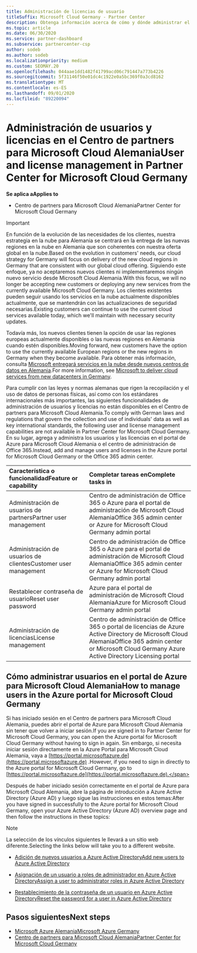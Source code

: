 ```yaml
---
title: Administración de licencias de usuario
titleSuffix: Microsoft Cloud Germany - Partner Center
description: Obtenga información acerca de cómo y dónde administrar el centro de partners para Microsoft Cloud asociados, clientes y licencias de Alemania, así como restablecimientos de contraseña.
ms.topic: article
ms.date: 06/30/2020
ms.service: partner-dashboard
ms.subservice: partnercenter-csp
author: sodeb
ms.author: sodeb
ms.localizationpriority: medium
ms.custom: SEOMAY.20
ms.openlocfilehash: 044aae1dd1482f41799acd06c791447a773b4226
ms.sourcegitcommit: 5f31146f50e01dc4c1922e0a5bc369f0a3cd8162
ms.translationtype: MT
ms.contentlocale: es-ES
ms.lasthandoff: 09/01/2020
ms.locfileid: "89220094"
---
```

# <a name="user-and-license-management-in-partner-center-for-microsoft-cloud-germany"></a><span data-ttu-id="89ffd-103">Administración de usuarios y licencias en el Centro de partners para Microsoft Cloud Alemania</span><span class="sxs-lookup"><span data-stu-id="89ffd-103">User and license management in Partner Center for Microsoft Cloud Germany</span></span>

<span data-ttu-id="89ffd-104">**Se aplica a**</span><span class="sxs-lookup"><span data-stu-id="89ffd-104">**Applies to**</span></span>

-  <span data-ttu-id="89ffd-105">Centro de partners para Microsoft Cloud Alemania</span><span class="sxs-lookup"><span data-stu-id="89ffd-105">Partner Center for Microsoft Cloud Germany</span></span>

> [!IMPORTANT]
> <span data-ttu-id="89ffd-106">En función de la evolución de las necesidades de los clientes, nuestra estrategia en la nube para Alemania se centrará en la entrega de las nuevas regiones en la nube en Alemania que son coherentes con nuestra oferta global en la nube.</span><span class="sxs-lookup"><span data-stu-id="89ffd-106">Based on the evolution in customers' needs, our cloud strategy for Germany will focus on delivery of the new cloud regions in Germany that are consistent with our global cloud offering.</span></span> <span data-ttu-id="89ffd-107">Siguiendo este enfoque, ya no aceptaremos nuevos clientes ni implementaremos ningún nuevo servicio desde Microsoft Cloud Alemania.</span><span class="sxs-lookup"><span data-stu-id="89ffd-107">With this focus, we will no longer be accepting new customers or deploying any new services from the currently available Microsoft Cloud Germany.</span></span> <span data-ttu-id="89ffd-108">Los clientes existentes pueden seguir usando los servicios en la nube actualmente disponibles actualmente, que se mantendrán con las actualizaciones de seguridad necesarias.</span><span class="sxs-lookup"><span data-stu-id="89ffd-108">Existing customers can continue to use the current cloud services available today, which we'll maintain with necessary security updates.</span></span>
>  
> <span data-ttu-id="89ffd-109">Todavía más, los nuevos clientes tienen la opción de usar las regiones europeas actualmente disponibles o las nuevas regiones en Alemania cuando estén disponibles.</span><span class="sxs-lookup"><span data-stu-id="89ffd-109">Moving forward, new customers have the option to use the currently available European regions or the new regions in Germany when they become available.</span></span> <span data-ttu-id="89ffd-110">Para obtener más información, consulta [Microsoft entregará servicios en la nube desde nuevos centros de datos en Alemania](https://news.microsoft.com/europe/2018/08/31/microsoft-to-deliver-cloud-services-from-new-datacentres-in-germany-in-2019-to-meet-evolving-customer-needs/).</span><span class="sxs-lookup"><span data-stu-id="89ffd-110">For more information, see [Microsoft to deliver cloud services from new datacenters in Germany](https://news.microsoft.com/europe/2018/08/31/microsoft-to-deliver-cloud-services-from-new-datacentres-in-germany-in-2019-to-meet-evolving-customer-needs/).</span></span>

<span data-ttu-id="89ffd-111">Para cumplir con las leyes y normas alemanas que rigen la recopilación y el uso de datos de personas físicas, así como con los estándares internacionales más importantes, las siguientes funcionalidades de administración de usuarios y licencias no están disponibles en el Centro de partners para Microsoft Cloud Alemania.</span><span class="sxs-lookup"><span data-stu-id="89ffd-111">To comply with German laws and regulations that govern the collection and use of individuals' data as well as key international standards, the following user and license management capabilities are not available in Partner Center for Microsoft Cloud Germany.</span></span> <span data-ttu-id="89ffd-112">En su lugar, agrega y administra los usuarios y las licencias en el portal de Azure para Microsoft Cloud Alemania o el centro de administración de Office 365.</span><span class="sxs-lookup"><span data-stu-id="89ffd-112">Instead, add and manage users and licenses in the Azure portal for Microsoft Cloud Germany or the Office 365 admin center.</span></span>

<span data-ttu-id="89ffd-113">Característica o funcionalidad</span><span class="sxs-lookup"><span data-stu-id="89ffd-113">Feature or capability</span></span> | <span data-ttu-id="89ffd-114">Completar tareas en</span><span class="sxs-lookup"><span data-stu-id="89ffd-114">Complete tasks in</span></span>
:--- | :---
<span data-ttu-id="89ffd-115">Administración de usuarios de partners</span><span class="sxs-lookup"><span data-stu-id="89ffd-115">Partner user management</span></span> | <span data-ttu-id="89ffd-116">Centro de administración de Office 365 o Azure para el portal de administración de Microsoft Cloud Alemania</span><span class="sxs-lookup"><span data-stu-id="89ffd-116">Office 365 admin center or Azure for Microsoft Cloud Germany admin portal</span></span>
<span data-ttu-id="89ffd-117">Administración de usuarios de clientes</span><span class="sxs-lookup"><span data-stu-id="89ffd-117">Customer user management</span></span> | <span data-ttu-id="89ffd-118">Centro de administración de Office 365 o Azure para el portal de administración de Microsoft Cloud Alemania</span><span class="sxs-lookup"><span data-stu-id="89ffd-118">Office 365 admin center or Azure for Microsoft Cloud Germany admin portal</span></span>
<span data-ttu-id="89ffd-119">Restablecer contraseña de usuario</span><span class="sxs-lookup"><span data-stu-id="89ffd-119">Reset user password</span></span> | <span data-ttu-id="89ffd-120">Azure para el portal de administración de Microsoft Cloud Alemania</span><span class="sxs-lookup"><span data-stu-id="89ffd-120">Azure for Microsoft Cloud Germany admin portal</span></span>
<span data-ttu-id="89ffd-121">Administración de licencias</span><span class="sxs-lookup"><span data-stu-id="89ffd-121">License management</span></span> | <span data-ttu-id="89ffd-122">Centro de administración de Office 365 o portal de licencias de Azure Active Directory de Microsoft Cloud Alemania</span><span class="sxs-lookup"><span data-stu-id="89ffd-122">Office 365 admin center or Microsoft Cloud Germany Azure Active Directory Licensing portal</span></span>

## <a name="how-to-manage-users-in-the-azure-portal-for-microsoft-cloud-germany"></a><span data-ttu-id="89ffd-123">Cómo administrar usuarios en el portal de Azure para Microsoft Cloud Alemania</span><span class="sxs-lookup"><span data-stu-id="89ffd-123">How to manage users in the Azure portal for Microsoft Cloud Germany</span></span> 

<span data-ttu-id="89ffd-124">Si has iniciado sesión en el Centro de partners para Microsoft Cloud Alemania, puedes abrir el portal de Azure para Microsoft Cloud Alemania sin tener que volver a iniciar sesión.</span><span class="sxs-lookup"><span data-stu-id="89ffd-124">If you are signed in to Partner Center for Microsoft Cloud Germany, you can open the Azure portal for Microsoft Cloud Germany without having to sign in again.</span></span> <span data-ttu-id="89ffd-125">Sin embargo, si necesita iniciar sesión directamente en la Azure Portal para Microsoft Cloud Alemania, vaya a [https://portal.microsoftazure.de](https://portal.microsoftazure.de) .</span><span class="sxs-lookup"><span data-stu-id="89ffd-125">However, if you need to sign in directly to the Azure portal for Microsoft Cloud Germany, go to [https://portal.microsoftazure.de](https://portal.microsoftazure.de).</span></span> 

<span data-ttu-id="89ffd-126">Después de haber iniciado sesión correctamente en el portal de Azure para Microsoft Cloud Alemania, abre la página de introducción a Azure Active Directory (Azure AD) y luego sigue las instrucciones en estos temas:</span><span class="sxs-lookup"><span data-stu-id="89ffd-126">After you have signed in successfully to the Azure portal for Microsoft Cloud Germany, open your Azure Active Directory (Azure AD) overview page and then follow the instructions in these topics:</span></span>

> [!NOTE]  
> <span data-ttu-id="89ffd-127">La selección de los vínculos siguientes le llevará a un sitio web diferente.</span><span class="sxs-lookup"><span data-stu-id="89ffd-127">Selecting the links below will take you to a different website.</span></span>

-  [<span data-ttu-id="89ffd-128">Adición de nuevos usuarios a Azure Active Directory</span><span class="sxs-lookup"><span data-stu-id="89ffd-128">Add new users to Azure Active Directory</span></span>](https://docs.microsoft.com/azure/active-directory/active-directory-users-create-azure-portal)

-  [<span data-ttu-id="89ffd-129">Asignación de un usuario a roles de administrador en Azure Active Directory</span><span class="sxs-lookup"><span data-stu-id="89ffd-129">Assign a user to administrator roles in Azure Active Directory</span></span>](https://docs.microsoft.com/azure/active-directory/active-directory-users-assign-role-azure-portal)

-  [<span data-ttu-id="89ffd-130">Restablecimiento de la contraseña de un usuario en Azure Active Directory</span><span class="sxs-lookup"><span data-stu-id="89ffd-130">Reset the password for a user in Azure Active Directory</span></span>](https://docs.microsoft.com/azure/active-directory/active-directory-users-reset-password-azure-portal)

## <a name="next-steps"></a><span data-ttu-id="89ffd-131">Pasos siguientes</span><span class="sxs-lookup"><span data-stu-id="89ffd-131">Next steps</span></span>

-  [<span data-ttu-id="89ffd-132">Microsoft Azure Alemania</span><span class="sxs-lookup"><span data-stu-id="89ffd-132">Microsoft Azure Germany</span></span>](https://azure.microsoft.com/global-infrastructure/germany/)
-  [<span data-ttu-id="89ffd-133">Centro de partners para Microsoft Cloud Alemania</span><span class="sxs-lookup"><span data-stu-id="89ffd-133">Partner Center for Microsoft Cloud Germany</span></span>](partner-center-for-microsoft-cloud-germany.md)
